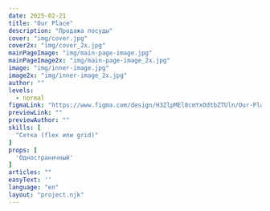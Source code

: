 ```yaml
---
date: 2025-02-21
title: "Our Place"
description: "Продажа посуды"
cover: "img/cover.jpg"
cover2x: "img/cover_2x.jpg"
mainPageImage: "img/main-page-image.jpg"
mainPageImage2x: "img/main-page-image_2x.jpg"
image: "img/inner-image.jpg"
image2x: "img/inner-image_2x.jpg"
author: ""
levels:
  - normal
figmaLink: "https://www.figma.com/design/H3ZlpMEl8cmYxOdtbZTUln/Our-Place?node-id=0-1&t=kQPRIZ5c8s7rGert-1"
previewLink: ""
previewAuthor: ""
skills: [
  "Сетка (flex или grid)"
]
props: [
  'Одностраничный'
]
articles: ""
easyText: ''
language: "en"
layout: "project.njk"
---
```

